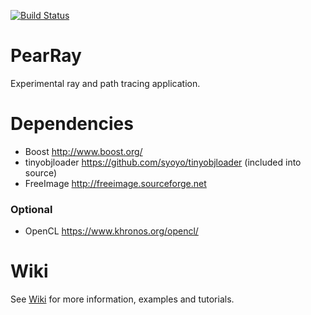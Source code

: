 [![Build Status](https://travis-ci.org/PearCoding/PearRay.svg?branch=master)](https://travis-ci.org/PearCoding/PearRay)

# PearRay
Experimental ray and path tracing application.


# Dependencies
 - Boost http://www.boost.org/
 - tinyobjloader https://github.com/syoyo/tinyobjloader (included into source)
 - FreeImage http://freeimage.sourceforge.net

### Optional
 - OpenCL https://www.khronos.org/opencl/

# Wiki
See [Wiki](https://github.com/PearCoding/PearRay/wiki) for more information, examples and tutorials.